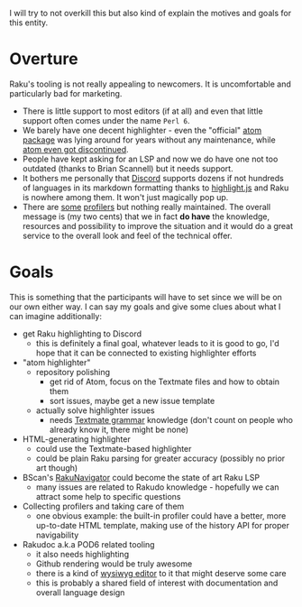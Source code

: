 I will try to not overkill this but also kind of explain the motives and goals for this entity.
# Overture
Raku's tooling is not really appealing to newcomers. It is uncomfortable and particularly bad for marketing.
- There is little support to most editors (if at all) and even that little support often comes under the name `Perl 6`.
- We barely have one decent highlighter - even the "official" [atom package](https://github.com/Raku/atom-language) was lying around for years without any maintenance, while [atom even got discontinued](https://github.blog/2022-06-08-sunsetting-atom/).
- People have kept asking for an LSP and now we do have one not too outdated (thanks to Brian Scannell) but it needs support.
- It bothers me personally that [Discord](https://discord.com/) supports dozens if not hundreds of languages in its markdown formatting thanks to [highlight.js](https://highlightjs.org/) and Raku is nowhere among them. It won't just magically pop up.
- There are [some](https://github.com/Raku/nqp/tree/main/src/vm/moar/profiler) [profilers](https://github.com/tadzik/p6profiler-qt) but nothing really maintained.
The overall message is (my two cents) that we in fact **do have** the knowledge, resources and possibility to improve the situation and it would do a great service to the overall look and feel of the technical offer.
# Goals
This is something that the participants will have to set since we will be on our own either way. I can say my goals and give some clues about what I can imagine additionally:
- get Raku highlighting to Discord
	- this is definitely a final goal, whatever leads to it is good to go, I'd hope that it can be connected to existing highlighter efforts
- "atom highlighter"
	- repository polishing
		- get rid of Atom, focus on the Textmate files and how to obtain them
		- sort issues, maybe get a new issue template
	- actually solve highlighter issues
		- needs [Textmate grammar](https://markdown-all-in-one.github.io/docs/contributing/textmate-language-grammar.html#introduction) knowledge (don't count on people who already know it, there might be none)
- HTML-generating highlighter
	- could use the Textmate-based highlighter
	- could be plain Raku parsing for greater accuracy (possibly no prior art though)
- BScan's [RakuNavigator](https://github.com/bscan/RakuNavigator) could become the state of art Raku LSP
	- many issues are related to Rakudo knowledge - hopefully we can attract some help to specific questions
- Collecting profilers and taking care of them
	- one obvious example: the built-in profiler could have a better, more up-to-date HTML template, making use of the history API for proper navigability
- Rakudoc a.k.a POD6 related tooling
	- it also needs highlighting
	- Github rendering would be truly awesome
	- there is a kind of [wysiwyg editor](https://github.com/podlite/podlite-desktop) to it that might deserve some care
	- this is probably a shared field of interest with documentation and overall language design